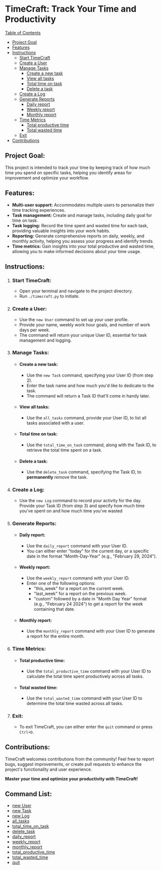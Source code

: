 # TimeCraft: Track Your Time and Productivity

[Table of Contents](#table-of-contents)
* [Project Goal](#project-goal)
* [Features](#features)
* [Instructions](#instructions)
  + [Start TimeCraft](#start-timecraft)
  + [Create a User](#create-a-user)
  + [Manage Tasks](#manage-tasks)
      - [Create a new task](#create-a-new-task)
      - [View all tasks](#view-all-tasks)
      - [Total time on task](#total-time-on-task)
      - [Delete a task](#delete-a-task)
  + [Create a Log](#create-a-log)
  + [Generate Reports](#generate-reports)
      - [Daily report](#daily-report)
      - [Weekly report](#weekly-report)
      - [Monthly report](#monthly-report)
  + [Time Metrics](#time-metrics)
      - [Total productive time](#total-productive-time)
      - [Total wasted time](#total-wasted-time)
  + [Exit](#exit)
* [Contributions](#contributions)




## Project Goal:

This project is intended to track your time by keeping track of how much time
you spend on specific tasks, helping you identify areas for improvement and 
optimize your workflow.

## Features:

* **Multi-user support:** Accommodates multiple users to personalize their time tracking experiences.
* **Task management:** Create and manage tasks, including daily goal for time
on task.
* **Task logging:** Record the time spent and wasted time for each task, providing valuable insights into your work habits.
* **Reporting:** Generate comprehensive reports on daily, weekly, and monthly activity, helping you assess your progress and identify trends.
* **Time metrics:** Gain insights into your total productive and wasted time, allowing you to make informed decisions about your time usage.

## Instructions:

1. ### Start TimeCraft:
   - Open your terminal and navigate to the project directory.
   - Run `./timecraft.py` to initiate.

2. ### Create a User:
   - Use the `new User` command to set up your user profile.
   - Provide your name, weekly work hour goals, and number of work days per 
     week.
   - The command will return your unique User ID, essential for task 
     management and logging.

3. ### Manage Tasks:
   - #### Create a new task:
     - Use the `new Task` command, specifying your User ID (from step 2).
     - Enter the task name and how much you'd like to dedicate to the task.
     - The command will return a Task ID that'll come in handy later.
   - #### View all tasks:
     - Use the `all_tasks` command, provide your User ID, to list all tasks
       associated with a  user.
   - #### Total time on task:
     - Use the `total_time_on_task` command, along with the Task ID, to
       retrieve the total time spent on a task.
   - #### Delete a task:
     - Use the `delete_task` command, specifying the Task ID, to 
       __permanently__ remove the task.
4. ### Create a Log:
    - Use the `new Log` command to record your activity for the day. Provide       your Task ID (from step 3) and specify how much time you've spent on 
      and how much time you've wasted

5. ### Generate Reports:
   - #### Daily report:
     - Use the `daily_report` command with your User ID.
     - You can either enter "today" for the current day, or a specific date
       in the format "Month-Day-Year" (e.g., "February 29, 2024").
   - #### Weekly report:
     - Use the `weekly_report` command with your User ID.
     - Enter one of the following options:
       - "this_week" for a report on the current week.
       - "last_week" for a report on the previous week.
       - "custom" followed by a date in "Month Day Year" format 
         (e.g., "February 24 2024") to get a report for the week containing
         that date.
   - #### Monthly report:
     - Use the `monthly_report` command with your User ID to generate a report for the entire month.

6. ### Time Metrics:
   - #### Total productive time:
     - Use the `total_productive_time` command with your User ID to calculate the total time spent productively across all tasks.
   - #### Total wasted time:
     - Use the `total_wasted_time` command with your User ID to determine the total time wasted across all tasks.

7. ### Exit:
   - To exit TimeCraft, you can either enter the `quit` command or press `Ctrl+D`.

## Contributions:

TimeCraft welcomes contributions from the community! Feel free to report bugs, suggest improvements, or create pull requests to enhance the project's functionality and user experience.

**Master your time and optimize your productivity with TimeCraft!**

## Command List:

- [new User](**#new-user**)
- [new Task](#new-task)
- [new Log](#new-log)
- [all_tasks](#all_tasks)
- [total_time_on_task](#total_time_on_task)
- [delete_task](#delete_task)
- [daily_report](#daily-report)
- [weekly_report](#weekly-report)
- [monthly_report](#monthly-report)
- [total_productive_time](#total_productive_time)
- [total_wasted_time](#total_wasted_time)
- [quit](#quit)
